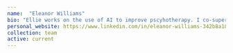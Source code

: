 ```yaml
---
name:  "Eleanor Williams"
bio: "Ellie works on the use of AI to improve pscyhotherapy. I co-supervise her with [Dr Jaime Delgadillo](https://www.sheffield.ac.uk/psychology/people/academic/jaime-delgadillo)"
personal_website: https://www.linkedin.com/in/eleanor-williams-342b8a184/?originalSubdomain=uk
collection: team
active: current
---
```

